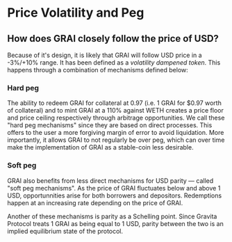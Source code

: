 # Price Volatility and Peg

## How does GRAI closely follow the price of USD?

Because of it's design, it is likely that GRAI will follow USD price in a -3%/+10% range. It has been defined as a *volatility dampened token*. This happens through a combination of mechanisms defined below:

### Hard peg
The ability to redeem GRAI for collateral at 0.97 (i.e. 1 GRAI for $0.97 worth of collateral) and to mint GRAI at a 110% against WETH creates a price floor and price ceiling respectively through arbitrage opportunities. We call these "hard peg mechanisms" since they are based on direct processes. This offers to the user a more forgiving margin of error to avoid liquidation. More importantly, it allows GRAI to not regularly be over peg, which can over time make the implementation of GRAI as a stable-coin less desirable.

### Soft peg
GRAI also benefits from less direct mechanisms for USD parity — called "soft peg mechanisms".  As the price of GRAI fluctuates below and above 1 USD, opportunnities arise for both borrowers and depositors. Redemptions happen at an increasing rate depending on the price of GRAI. 

Another of these mechanisms is parity as a Schelling point. Since Gravita Protocol treats 1 GRAI as being equal to 1 USD, parity between the two is an implied equilibrium state of the protocol. 
